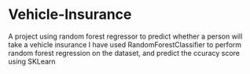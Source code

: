 # Vehicle-Insurance
A project using random forest regressor to predict whether a person will take a vehicle insurance
I have used RandomForestClassifier to perform random forest regression on the dataset, and predict the ccuracy score using SKLearn
